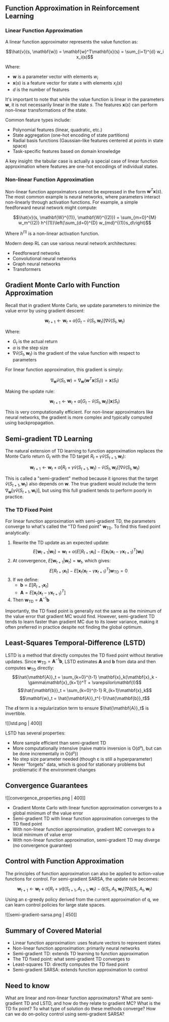 ## Function Approximation in Reinforcement Learning
### Linear Function Approximation

A linear function approximator represents the value function as:

$$\hat{v}(s, \mathbf{w}) = \mathbf{w}^T\mathbf{x}(s) = \sum_{i=1}^{d} w_i x_i(s)$$

Where:

- $\mathbf{w}$ is a parameter vector with elements $w_i$
- $\mathbf{x}(s)$ is a feature vector for state $s$ with elements $x_i(s)$
- $d$ is the number of features

It's important to note that while the value function is linear in the parameters $\mathbf{w}$, it is not necessarily linear in the state $s$. The features $\mathbf{x}(s)$ can perform non-linear transformations of the state.

Common feature types include:

- Polynomial features (linear, quadratic, etc.)
- State aggregation (one-hot encoding of state partitions)
- Radial basis functions (Gaussian-like features centered at points in state space)
- Task-specific features based on domain knowledge

A key insight: the tabular case is actually a special case of linear function approximation where features are one-hot encodings of individual states.

### Non-linear Function Approximation

Non-linear function approximators cannot be expressed in the form $\mathbf{w}^T\mathbf{x}(s)$. The most common example is neural networks, where parameters interact non-linearly through activation functions. For example, a simple feedforward neural network might compute:

$$\hat{v}(s, \mathbf{W}^{(1)}, \mathbf{W}^{(2)}) = \sum_{m=0}^{M} w_m^{(2)} h^{(1)}\left(\sum_{d=0}^{D} w_{md}^{(1)}s_d\right)$$

Where $h^{(1)}$ is a non-linear activation function.

Modern deep RL can use various neural network architectures:

- Feedforward networks
- Convolutional neural networks
- Graph neural networks
- Transformers

## Gradient Monte Carlo with Function Approximation

Recall that in gradient Monte Carlo, we update parameters to minimize the value error by using gradient descent:

$$\mathbf{w}_{t+1} \leftarrow \mathbf{w}_t + \alpha [G_t - \hat{v}(S_t, \mathbf{w}_t)]\nabla\hat{v}(S_t, \mathbf{w}_t)$$

Where:

- $G_t$ is the actual return
- $\alpha$ is the step size
- $\nabla\hat{v}(S_t, \mathbf{w}_t)$ is the gradient of the value function with respect to parameters

For linear function approximation, this gradient is simply:

$$\nabla_{\mathbf{w}}\hat{v}(S_t, \mathbf{w}) = \nabla_{\mathbf{w}}(\mathbf{w}^T\mathbf{x}(S_t)) = \mathbf{x}(S_t)$$

Making the update rule:

$$\mathbf{w}_{t+1} \leftarrow \mathbf{w}_t + \alpha [G_t - \hat{v}(S_t, \mathbf{w}_t)]\mathbf{x}(S_t)$$

This is very computationally efficient. For non-linear approximators like neural networks, the gradient is more complex and typically computed using backpropagation.

## Semi-gradient TD Learning

The natural extension of TD learning to function approximation replaces the Monte Carlo return $G_t$ with the TD target $R_t + \gamma\hat{v}(S_{t+1}, \mathbf{w}_t)$:

$$\mathbf{w}_{t+1} \leftarrow \mathbf{w}_t + \alpha [R_t + \gamma\hat{v}(S_{t+1}, \mathbf{w}_t) - \hat{v}(S_t, \mathbf{w}_t)]\nabla\hat{v}(S_t, \mathbf{w}_t)$$

This is called a "semi-gradient" method because it ignores that the target $\hat{v}(S_{t+1}, \mathbf{w}_t)$ also depends on $\mathbf{w}$. The true gradient would include the term $\nabla_{\mathbf{w}}[\gamma\hat{v}(S_{t+1}, \mathbf{w}_t)]$, but using this full gradient tends to perform poorly in practice.

### The TD Fixed Point

For linear function approximation with semi-gradient TD, the parameters converge to what's called the "TD fixed point" $\mathbf{w}_{\text{TD}}$. To find this fixed point analytically:

1. Rewrite the TD update as an expected update: $$E[\mathbf{w}_{t+1}|\mathbf{w}_t] = \mathbf{w}_t + \alpha\left(E[R_{t+1}\mathbf{x}_t] - E[\mathbf{x}_t(\mathbf{x}_t - \gamma\mathbf{x}_{t+1})^T]\mathbf{w}_t\right)$$
2. At convergence, $E[\mathbf{w}_{t+1}|\mathbf{w}_t] = \mathbf{w}_t$, which gives: $$E[R_{t+1}\mathbf{x}_t] - E[\mathbf{x}_t(\mathbf{x}_t - \gamma\mathbf{x}_{t+1})^T]\mathbf{w}_{\text{TD}} = 0$$
3. If we define:
    - $\mathbf{b} = E[R_{t+1}\mathbf{x}_t]$
    - $\mathbf{A} = E[\mathbf{x}_t(\mathbf{x}_t - \gamma\mathbf{x}_{t+1})^T]$
4. Then $\mathbf{w}_{\text{TD}} = \mathbf{A}^{-1}\mathbf{b}$

Importantly, the TD fixed point is generally not the same as the minimum of the value error that gradient MC would find. However, semi-gradient TD tends to learn faster than gradient MC due to its lower variance, making it often preferred in practice despite not finding the global optimum.

## Least-Squares Temporal-Difference (LSTD)

LSTD is a method that directly computes the TD fixed point without iterative updates. Since $\mathbf{w}_{\text{TD}} = \mathbf{A}^{-1}\mathbf{b}$, LSTD estimates $\mathbf{A}$ and $\mathbf{b}$ from data and then computes $\mathbf{w}_{\text{TD}}$ directly:
$$\hat{\mathbf{A}}_t = \sum_{k=0}^{t-1} \mathbf{x}_k(\mathbf{x}_k - \gamma\mathbf{x}_{k+1})^T + \varepsilon\mathbf{I}$$ $$\hat{\mathbf{b}}_t = \sum_{k=0}^{t-1} R_{k+1}\mathbf{x}_k$$ $$\mathbf{w}_t = \hat{\mathbf{A}}_t^{-1}\hat{\mathbf{b}}_t$$

The $\varepsilon\mathbf{I}$ term is a regularization term to ensure $\hat{\mathbf{A}}_t$ is invertible.

![[lstd.png | 400]]

LSTD has several properties:

- More sample efficient than semi-gradient TD
- More computationally intensive (naive matrix inversion is O(d³), but can be done incrementally in O(d²))
- No step size parameter needed (though ε is still a hyperparameter)
- Never "forgets" data, which is good for stationary problems but problematic if the environment changes

## Convergence Guarantees

![[convergence_properties.png | 400]]

- Gradient Monte Carlo with linear function approximation converges to a global minimum of the value error
- Semi-gradient TD with linear function approximation converges to the TD fixed point
- With non-linear function approximation, gradient MC converges to a local minimum of value error
- With non-linear function approximation, semi-gradient TD may diverge (no convergence guarantee)
## Control with Function Approximation

The principles of function approximation can also be applied to action-value functions for control. For semi-gradient SARSA, the update rule becomes:

$$\mathbf{w}_{t+1} \leftarrow \mathbf{w}_t + \alpha [R_t + \gamma\hat{q}(S_{t+1}, A_{t+1}, \mathbf{w}_t) - \hat{q}(S_t, A_t, \mathbf{w}_t)]\nabla\hat{q}(S_t, A_t, \mathbf{w}_t)$$

Using an ε-greedy policy derived from the current approximation of q, we can learn control policies for large state spaces.

![[semi-gradient-sarsa.png | 450]]

## Summary of Covered Material

- Linear function approximation: uses feature vectors to represent states
- Non-linear function approximation: primarily neural networks
- Semi-gradient TD: extends TD learning to function approximation
- The TD fixed point: what semi-gradient TD converges to
- Least-squares TD: directly computes the TD fixed point
- Semi-gradient SARSA: extends function approximation to control

## Need to know

What are linear and non-linear function approximators?
What are semi-gradient TD and LSTD, and how do they relate to gradient MC?
What is the TD fix point?
To what type of solution do these methods converge?
How can we do on-policy control using semi-gradient SARSA?